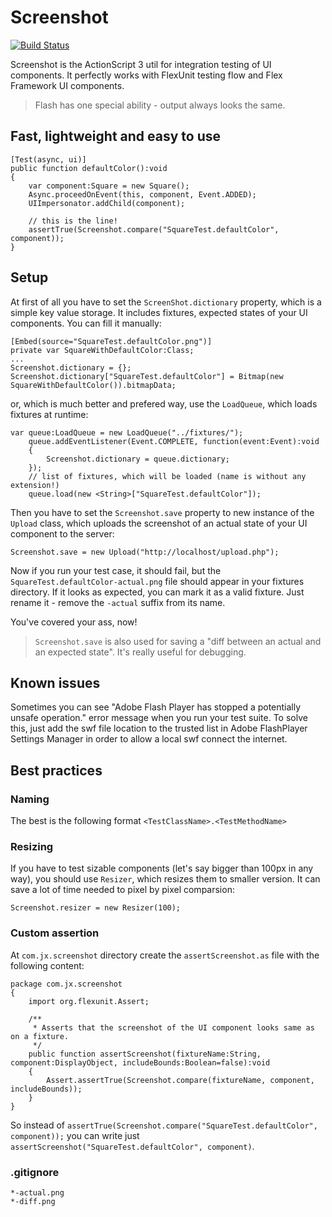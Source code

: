 Screenshot
==========

[![Build Status](https://travis-ci.org/johnikx/Screenshot.svg?branch=master)](https://travis-ci.org/johnikx/Screenshot)

Screenshot is the ActionScript 3 util for integration testing of UI components. It perfectly works with FlexUnit testing flow and Flex Framework UI components.

> Flash has one special ability - output always looks the same.

Fast, lightweight and easy to use
---------------------------------

```as3
[Test(async, ui)]
public function defaultColor():void
{
	var component:Square = new Square();
	Async.proceedOnEvent(this, component, Event.ADDED);
    UIImpersonator.addChild(component);
	
	// this is the line!
	assertTrue(Screenshot.compare("SquareTest.defaultColor", component));
}
```

Setup
-----

At first of all you have to set the `ScreenShot.dictionary` property, which is a simple key value storage. It includes fixtures, expected states of your UI components. You can fill it manually:

```as3
[Embed(source="SquareTest.defaultColor.png")]
private var SquareWithDefaultColor:Class;
...
Screenshot.dictionary = {};
Screenshot.dictionary["SquareTest.defaultColor"] = Bitmap(new SquareWithDefaultColor()).bitmapData;
```

or, which is much better and prefered way, use the `LoadQueue`, which loads fixtures at runtime:

```as3
var queue:LoadQueue = new LoadQueue("../fixtures/");
	queue.addEventListener(Event.COMPLETE, function(event:Event):void
	{
		Screenshot.dictionary = queue.dictionary;
	});
	// list of fixtures, which will be loaded (name is without any extension!)
	queue.load(new <String>["SquareTest.defaultColor"]);
```

Then you have to set the `Screenshot.save` property to new instance of the `Upload` class, which uploads the screenshot of an actual state of your UI component to the server:

```as3
Screenshot.save = new Upload("http://localhost/upload.php");
```

Now if you run your test case, it should fail, but the `SquareTest.defaultColor-actual.png` file should appear in your fixtures directory. If it looks as expected, you can mark it as a valid fixture. Just rename it - remove the `-actual` suffix from its name.

You've covered your ass, now!

> `Screenshot.save` is also used for saving a "diff between an actual and an expected state". It's really useful for debugging.

Known issues
------------

Sometimes you can see "Adobe Flash Player has stopped a potentially unsafe operation." error message when you run your test suite. To solve this, just add the swf file location to the trusted list in Adobe FlashPlayer Settings Manager in order to allow a local swf connect the internet.

Best practices
--------------

### Naming

The best is the following format `<TestClassName>.<TestMethodName>`

### Resizing

If you have to test sizable components (let's say bigger than 100px in any way), you should use `Resizer`, which resizes them to smaller version. It can save a lot of time needed to pixel by pixel comparsion:

```as3
Screenshot.resizer = new Resizer(100);
```

### Custom assertion

At `com.jx.screenshot` directory create the `assertScreenshot.as` file with the following content:

```as3
package com.jx.screenshot
{
	import org.flexunit.Assert;

	/**
	 * Asserts that the screenshot of the UI component looks same as on a fixture.
	 */
	public function assertScreenshot(fixtureName:String, component:DisplayObject, includeBounds:Boolean=false):void
	{
		Assert.assertTrue(Screenshot.compare(fixtureName, component, includeBounds));
	}
}
```

So instead of `assertTrue(Screenshot.compare("SquareTest.defaultColor", component));` you can write just `assertScreenshot("SquareTest.defaultColor", component)`.

### .gitignore

```
*-actual.png
*-diff.png
```
